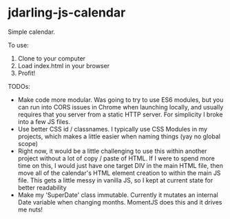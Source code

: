 # jdarling-js-calendar

Simple calendar.

To use: 

1. Clone to your computer
2. Load index.html in your browser
3. Profit!

TODOs:
* Make code more modular. Was going to try to use ES6 modules, but you can run into CORS issues in Chrome when launching locally, and usually requires that you 
server from a static HTTP server. For simplicity I broke into a few JS files.
* Use better CSS id / classnames. I typically use CSS Modules in my projects, which makes a little easier when naming things (yay no global scope)
* Right now, it would be a little challenging to use this within another project without a lot of copy / paste of HTML. If I were
to spend more time on this, I would just have one target DIV in the main HTML file, then move all of the calendar's HTML element creation
to within the main JS file. This gets a little messy in vanilla JS, so I kept at current state for better readability
* Make my 'SuperDate' class immutable. Currently it mutates an internal Date variable when changing months. MomentJS does this and it
drives me nuts!
